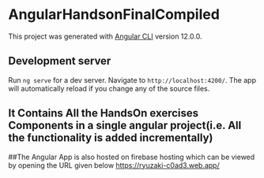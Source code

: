 # AngularHandsonFinalCompiled

This project was generated with [Angular CLI](https://github.com/angular/angular-cli) version 12.0.0.

## Development server

Run `ng serve` for a dev server. Navigate to `http://localhost:4200/`. The app will automatically reload if you change any of the source files.

## It Contains All the HandsOn exercises Components in a single angular project(i.e. All the functionality is added incrementally)

##The Angular App is also hosted on firebase hosting which can be viewed by opening the URL given below
https://ryuzaki-c0ad3.web.app/
